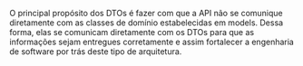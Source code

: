O principal propósito dos DTOs é fazer com que a API não se comunique diretamente com as classes de domínio estabelecidas
em models. Dessa forma, elas se comunicam diretamente com os DTOs para que as informações sejam entregues corretamente e
assim fortalecer a engenharia de software por trás deste tipo de arquitetura.